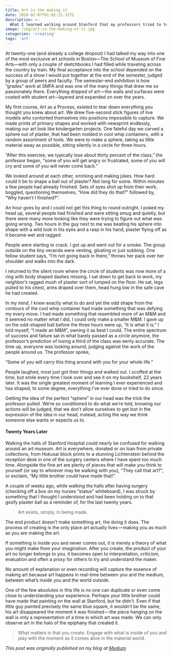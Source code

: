 ```yaml
---
title: Art is the making it
date: 2018-02-07T01:02:21.327Z
description: >-
  What I learned walking around Stanford that my professors tried to teach me at the School of Museum of Fine Arts, Boston twenty years ago.
image: /img/art-is-the-making-of-it.jpg
categories: 'creating'
tags: 'art'
---
```


At twenty-one (and already a college dropout) I had talked my way into one of the most exclusive art schools in Boston—The School of Museum of Fine Arts—with only a couple of sketchbooks I had filled while traveling across the country by train. My final acceptance into the school depended on the success of a show I would put together at the end of the semester, judged by a group of peers and faculty. The semester-end exhibition is how “grades” work at SMFA and was one of the many things that drew me so passionately there. Everything dripped of art — the walls and surfaces were coated with student art—layered and expanded on over the years.

My first course, Art as a Process, existed to tear down everything you thought you knew about art. We drew five-second stick figures of live models who contorted themselves into positions impossible to capture. We made prints of primary shapes and worked with newsprint endlessly, making our art look like kindergarten projects. One fateful day we carved a sphere out of plaster, that had been molded in cool whip containers, with a random assortment of tools. We were to make a sphere, taking as little material away as possible, sitting silently in a circle for three hours.

“After this exercise, we typically lose about thirty percent of the class,” the professor began, “some of you will get angry or frustrated, some of you will cry and some of you will never come back.”

We looked around at each other, smirking and making jokes. How hard could it be to shape a ball out of plaster? Not long for some. Within minutes a few people had already finished. Sets of eyes shot up from their work, boggled, questioning themselves, “How did they do that?” followed by, “Why haven’t I finished?”.

An hour goes by and I could not get this thing to round outright. I poked my head up, several people had finished and were sitting smug and quietly, but there were many more looking like they were trying to figure out what was going wrong. Two hours in the guy next to me was beating his sphere into shape with a wild look in his eyes and a rasp in his hand, plaster flying off as it became wet and ragged.

People were starting to crack. I got up and went out for a smoke. The group outside on the tiny veranda were venting, gloating or just sobbing. One fellow student says, “I’m not going back in there,” throws her pack over her shoulder and walks into the dark.

I returned to the silent room where the circle of students was now more of a ring with body shaped dashes missing. I sat down to get back to work, my neighbor’s ragged mush of plaster sort of lumped on the floor. He sat, legs pulled to his chest, arms draped over them, head hung low in the safe cave he had created.

In my mind, I knew exactly what to do and yet the odd shape from the contours of the cool whip container had made something that was defying my every move. I had made something that resembled more of an M&M and it seemed no matter what I did, I could only make a smaller M&M. I gave up on the odd-shaped ball before the three hours were up, “It is what it is.” I told myself, “I made an M&M”, owning it as best I could. The entire spectrum of success and failure sat in what barely passed as a circle anymore, the professor’s prediction of losing a third of the class was eerily accurate. The time up, everyone was looking around, judging against the work of the people around us. The professor spoke,

“Some of you will carry this thing around with you for your whole life.”

People laughed, most just got their things and walked out. I scoffed at the time, but smile every time I look over and see it on my bookshelf, 22 years later. It was the single greatest moment of learning I ever experienced and has shaped, to some degree, everything I’ve ever done or tried to do since.

Getting the idea of the perfect “sphere” in our head was the trick the professor pulled. We’re so conditioned to do what we’re told, knowing our actions will be judged, that we don’t allow ourselves to get lost in the expression of the idea in our head, instead, acting the way we think someone else wants or expects us to.

#### Twenty Years Later
Walking the halls of Stanford Hospital could nearly be confused for walking around an art museum. Art is everywhere, donated or on loan from private collections, from Hokusai block prints to a stunning Lichtenstein behind the reception desk in one of the surgery centers where I have spent too much time. Alongside the fine art are plenty of pieces that will make you think to yourself (or say to whoever may be walking with you), “They call that art?”, or exclaim, “My little brother could have made that!”.

A couple of weeks ago, while walking the halls after having surgery (checking off a box on my nurses “status” whiteboard), I was struck by something that I thought I understood and had been holding on to that goofy plaster ball as a reminder of, for the last twenty years.

> Art exists, simply, in being made.

The end product doesn’t make something art, the doing it does. The process of creating is the only place art actually lives — making you as much as you are making the art.

If something is inside you and never comes out, it is merely a theory of what you might make from your imagination. After you create, the product of your art no longer belongs to you, it becomes open to interpretation, criticism, evaluation and often a proxy for others to try and understand the maker.

No amount of explanation or even recording will capture the essence of making art because art happens in real-time between you and the medium, between what’s inside you and the world outside.

One of the few absolutes in this life is no one can duplicate or even come close to understanding your experience. Perhaps your little brother could have made that painting on the wall at Stanford, but he didn’t. Even if that little guy painted precisely the same blue square, it wouldn’t be the same, his art disappeared the moment it was finished — the piece hanging on the wall is only a representation of a time in which art was made. We can only observe art in the halo of the epiphany that created it.

> What matters is that you create. Engage with what is inside of you and play with the moment as it comes alive in the material world.

*This post was originally published on my blog at [Medium](https://medium.com/@airjoshb/art-is-the-making-of-it-1c768e55f670)*